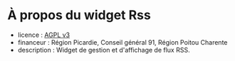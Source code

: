 # À propos du widget Rss

* licence : [AGPL v3](http://www.gnu.org/licenses/agpl.txt)
* financeur : Région Picardie, Conseil général  91, Région Poitou Charente
* description : Widget de gestion et d'affichage de flux RSS. 

